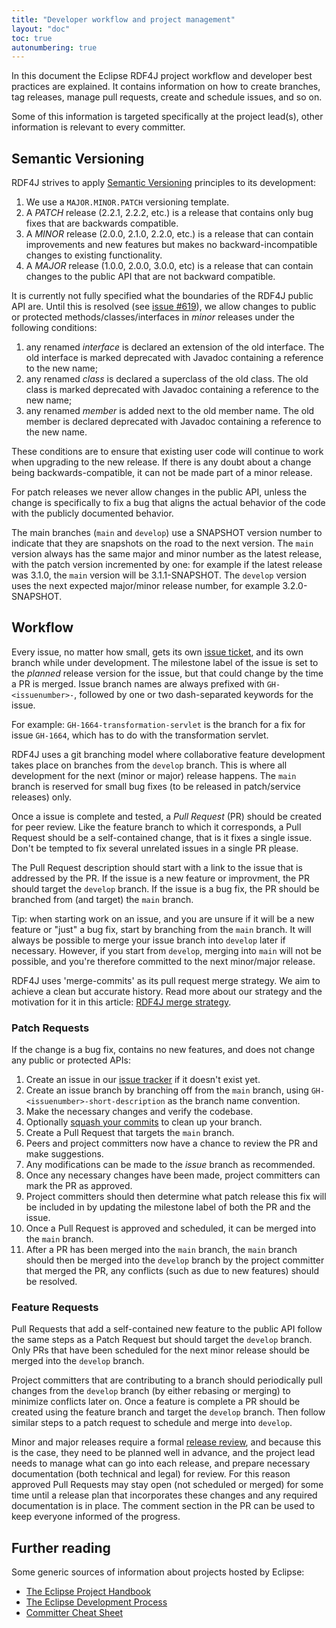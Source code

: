 ```yaml
---
title: "Developer workflow and project management"
layout: "doc"
toc: true
autonumbering: true
---
```


In this document the Eclipse RDF4J project workflow and developer best practices are explained. It contains information on how to create branches, tag releases, manage pull requests, create and schedule issues, and so on.
<!--more-->
Some of this information is targeted specifically at the project lead(s), other information is relevant to every committer.

## Semantic Versioning

RDF4J strives to apply [Semantic Versioning](http://www.semver.org/) principles to its development:

1. We use a `MAJOR.MINOR.PATCH` versioning template.
2. A *PATCH* release (2.2.1, 2.2.2, etc.) is a release that contains only bug fixes that are backwards compatible.
3. A *MINOR* release (2.0.0, 2.1.0, 2.2.0, etc.) is a release that can contain improvements and new features but makes no backward-incompatible changes to existing functionality.
4. A *MAJOR* release (1.0.0, 2.0.0, 3.0.0, etc) is a release that can contain changes to the public API that are not backward compatible.

It is currently not fully specified what the boundaries of the RDF4J public API are. Until this is resolved (see [issue #619](https://github.com/eclipse/rdf4j/issues/619)), we allow changes to public or protected methods/classes/interfaces in *minor* releases under the following conditions:

1. any renamed _interface_ is declared an extension of the old interface. The old interface is marked deprecated with Javadoc containing a reference to the new name;
2. any renamed _class_ is declared a superclass of the old class. The old class is marked deprecated with Javadoc containing a reference to the new name;
3. any renamed _member_ is added next to the old member name. The old member is declared deprecated with Javadoc containing a reference to the new name.

These conditions are to ensure that existing user code will continue to work when upgrading to the new release. If there is any doubt about a change being backwards-compatible, it can not be made part of a minor release.

For patch releases we never allow changes in the public API, unless the change is specifically to fix a bug that aligns the actual behavior of the code with the publicly documented behavior.

The main branches (`main` and `develop`) use a SNAPSHOT version number to indicate that they are snapshots on the road to the next version. The `main` version always has the same major and minor number as the latest release, with the patch version incremented by one: for example if the latest release was 3.1.0, the `main` version will be 3.1.1-SNAPSHOT. The `develop` version uses the next expected major/minor release number, for example 3.2.0-SNAPSHOT.

## Workflow

Every issue, no matter how small, gets its own [issue
ticket](https://github.com/eclipse/rdf4j/issues), and its own branch while
under development. The milestone label of the issue is set to the *planned*
release version for the issue, but that could change by the time a PR is
merged. Issue branch names are always prefixed with `GH-<issuenumber>-`,
followed by one or two dash-separated keywords for the issue.

For example: `GH-1664-transformation-servlet` is the branch for a fix for issue
`GH-1664`, which has to do with the transformation servlet.

RDF4J uses a git branching model where collaborative feature development takes
place on branches from the `develop` branch. This is where all development for
the next (minor or major) release happens. The `main` branch is reserved for
small bug fixes (to be released in patch/service releases) only.

Once a issue is complete and tested, a *Pull Request* (PR) should be created
for peer review. Like the feature branch to which it corresponds, a Pull
Request should be a self-contained change, that is it fixes a single issue.
Don't be tempted to fix several unrelated issues in a single PR please.

The Pull Request description should start with a link to the
issue that is addressed by the PR. If the issue is a new feature or improvment,
the PR should target the `develop` branch. If the issue is a bug fix, the PR
should be branched from (and target) the `main` branch.

Tip: when starting work on an issue, and you are unsure if it will be a new
feature or "just" a bug fix, start by branching from the `main` branch. It
will always be possible to merge your issue branch into `develop` later if
necessary. However, if you start from `develop`, merging into `main` will not
be possible, and you're therefore committed to the next minor/major release.

RDF4J uses 'merge-commits' as its pull request merge strategy. We aim to
achieve a clean but accurate history. Read more about our strategy and the
motivation for it in this article: [RDF4J merge
strategy](/documentation/developer/merge-strategy/).

### Patch Requests

If the change is a bug fix, contains no new features, and does not change any public or protected APIs:

1. Create an issue in our [issue tracker](https://github.com/eclipse/rdf4j/issues) if it doesn't exist yet.
1. Create an issue branch by branching off from the `main` branch, using `GH-<issuenumber>-short-description` as the branch name convention.
2. Make the necessary changes and verify the codebase.
3. Optionally [squash your commits](../squashing) to clean up your branch.
3. Create a Pull Request that targets the `main` branch.
4. Peers and project committers now have a chance to review the PR and make suggestions.
5. Any modifications can be made to the _issue_ branch as recommended.
6. Once any necessary changes have been made, project committers can mark the PR as approved.
7. Project committers should then determine what patch release this fix will be included in by updating the milestone label of both the PR and the issue.
8. Once a Pull Request is approved and scheduled, it can be merged into the `main` branch.
9. After a PR has been merged into the `main` branch, the `main` branch should
then be merged into the `develop` branch by the project committer that merged the PR, any conflicts (such as due to new features) should be resolved.

### Feature Requests

Pull Requests that add a self-contained new feature to the public API follow
the same steps as a Patch Request but should target the `develop` branch.
Only PRs that have been scheduled for the next minor release
should be merged into the `develop` branch.

Project committers that are contributing to a branch should periodically
pull changes from the `develop` branch (by either rebasing or merging) to minimize conflicts later on.
Once a feature is complete a PR should be created using the feature branch and target the `develop` branch.
Then follow similar steps to a patch request to schedule and merge into `develop`.

Minor and major releases require a formal [release
review](https://www.eclipse.org/projects/handbook/#release-review), and because
this is the case, they need to be planned well in advance, and the project lead
needs to manage what can go into each release, and prepare necessary
documentation (both technical and legal) for review. For this reason approved
Pull Requests may stay open (not scheduled or merged) for some time until a
release plan that incorporates these changes and any required documentation is
in place.  The comment section in the PR can be used to keep everyone informed
of the progress.

## Further reading

Some generic sources of information about projects hosted by Eclipse:

* [The Eclipse Project Handbook](https://www.eclipse.org/projects/handbook/)
* [The Eclipse Development Process](https://eclipse.org/projects/dev_process/index-quick.php)
* [Committer Cheat Sheet](https://wiki.eclipse.org/Development_Resources/Committer_Cheat_Sheet)
